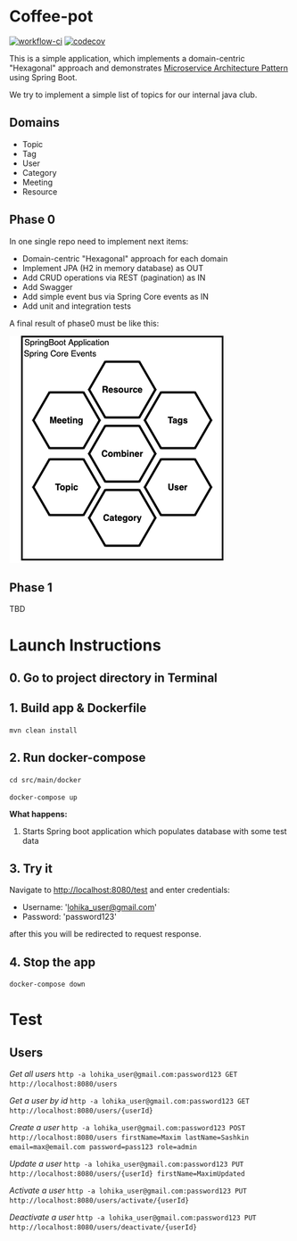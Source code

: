 # Coffee-pot
[![workflow-ci](https://github.com/odessajavaclub/coffee-pot/workflows/Workflow%20CI/badge.svg)](https://github.com/odessajavaclub/coffee-pot/actions?query=workflow%3A%22Workflow+CI%22)
[![codecov](https://codecov.io/gh/odessajavaclub/coffee-pot/branch/master/graph/badge.svg)](https://codecov.io/gh/odessajavaclub/coffee-pot)

This is a simple application, which implements a domain-centric "Hexagonal" approach and demonstrates [Microservice Architecture Pattern](http://martinfowler.com/microservices/) using Spring Boot.

We try to implement a simple list of topics for our internal java club.

## Domains
- Topic
- Tag
- User
- Category
- Meeting
- Resource

## Phase 0

In one single repo need to implement next items:
- Domain-centric "Hexagonal" approach for each domain
- Implement JPA (H2 in memory database) as OUT
- Add CRUD operations via REST (pagination) as IN
- Add Swagger
- Add simple event bus via Spring Core events as IN
- Add unit and integration tests

A final result of phase0 must be like this:

![Phase0](docs/Phase0.png)

## Phase 1

TBD

# Launch Instructions

## 0. Go to project directory in Terminal

## 1. Build app & Dockerfile

`mvn clean install`

## 2. Run docker-compose

`cd src/main/docker`

`docker-compose up`

**What happens:**

1. Starts Spring boot application which populates database with some test data

## 3. Try it

Navigate to <http://localhost:8080/test> and enter credentials: 
* Username: 'lohika_user@gmail.com'
* Password: 'password123'

after this you will be redirected to request response.

## 4. Stop the app
`docker-compose down`

# Test

## Users

*Get all users*
`http -a lohika_user@gmail.com:password123 GET http://localhost:8080/users`

*Get a user by id*
`http -a lohika_user@gmail.com:password123 GET http://localhost:8080/users/{userId}`

*Create a user*
`http -a lohika_user@gmail.com:password123 POST http://localhost:8080/users firstName=Maxim lastName=Sashkin email=max@email.com password=pass123 role=admin`

*Update a user*
`http -a lohika_user@gmail.com:password123 PUT http://localhost:8080/users/{userId} firstName=MaximUpdated`

*Activate a user*
`http -a lohika_user@gmail.com:password123 PUT http://localhost:8080/users/activate/{userId}`

*Deactivate a user*
`http -a lohika_user@gmail.com:password123 PUT http://localhost:8080/users/deactivate/{userId}`